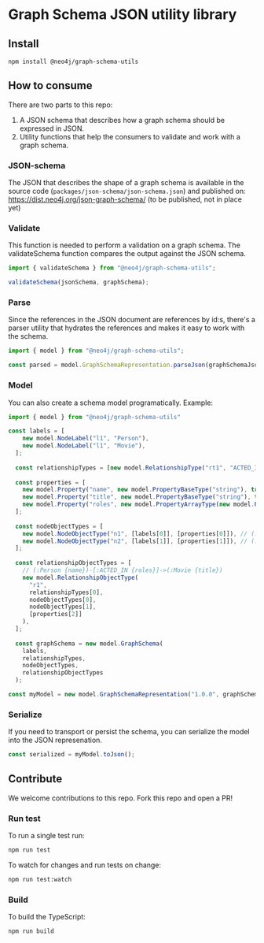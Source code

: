# Graph Schema JSON utility library

## Install

```
npm install @neo4j/graph-schema-utils
```

## How to consume

There are two parts to this repo:

1. A JSON schema that describes how a graph schema should be expressed in JSON.
2. Utility functions that help the consumers to validate and work with a graph schema.

### JSON-schema

The JSON that describes the shape of a graph schema is available in the source code (`packages/json-schema/json-schema.json`) and published on: https://dist.neo4j.org/json-graph-schema/ (to be published, not in place yet)

### Validate

This function is needed to perform a validation on a graph schema. The validateSchema function compares the output against the JSON schema.

```js
import { validateSchema } from "@neo4j/graph-schema-utils";

validateSchema(jsonSchema, graphSchema);
```

### Parse

Since the references in the JSON document are references by id:s, there's a parser utility that hydrates the references and makes it easy to work with the schema.

```js
import { model } from "@neo4j/graph-schema-utils";

const parsed = model.GraphSchemaRepresentation.parseJson(graphSchemaJsonString);
```

### Model

You can also create a schema model programatically.
Example:

```js
import { model } from "@neo4j/graph-schema-utils"

const labels = [
    new model.NodeLabel("l1", "Person"),
    new model.NodeLabel("l1", "Movie"),
  ];
  
  const relationshipTypes = [new model.RelationshipType("rt1", "ACTED_IN")];
  
  const properties = [
    new model.Property("name", new model.PropertyBaseType("string"), true),
    new model.Property("title", new model.PropertyBaseType("string"), true),
    new model.Property("roles", new model.PropertyArrayType(new model.PropertyBaseType("string")), false),
  ];
  
  const nodeObjectTypes = [
    new model.NodeObjectType("n1", [labels[0]], [properties[0]]), // (:Person {name}) node type
    new model.NodeObjectType("n2", [labels[1]], [properties[1]]), // (:Movie {title}) node type
  ];
  
  const relationshipObjectTypes = [
    // (:Person {name})-[:ACTED_IN {roles}]->(:Movie {title})
    new model.RelationshipObjectType(
      "r1",
      relationshipTypes[0],
      nodeObjectTypes[0],
      nodeObjectTypes[1],
      [properties[2]]
    ),
  ];
  
  const graphSchema = new model.GraphSchema(
    labels,
    relationshipTypes,
    nodeObjectTypes,
    relationshipObjectTypes
  );

const myModel = new model.GraphSchemaRepresentation("1.0.0", graphSchema);
```

### Serialize

If you need to transport or persist the schema, you can serialize the model into the JSON represenation.

```js
const serialized = myModel.toJson();
```

## Contribute

We welcome contributions to this repo. Fork this repo and open a PR!

### Run test

To run a single test run:

```bash
npm run test
```

To watch for changes and run tests on change:

```bash
npm run test:watch
```

### Build

To build the TypeScript:

```bash
npm run build
```

